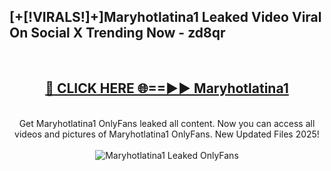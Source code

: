 <h2>[+[!VIRALS!]+]Maryhotlatina1 Leaked Video Viral On Social X Trending Now - zd8qr</h2>
<br>
<div align="center">
<h2><a href="https://libra.edu.pl?Maryhotlatina1" rel="nofollow">🔴 CLICK HERE 🌐==►► Maryhotlatina1</a></h2>
<br>
Get Maryhotlatina1 OnlyFans leaked all content. Now you can access all videos and pictures of Maryhotlatina1 OnlyFans. New Updated Files 2025!
<br>
<br>
<a href="https://libra.edu.pl?Maryhotlatina1" rel="nofollow" data-target="animated-image.originalLink"><img src="https://i.ibb.co.com/WyWwxjT/player-gif2.gif" alt="Maryhotlatina1 Leaked OnlyFans" style="max-width: 100%; display: inline-block;" data-target="animated-image.originalImage"></a>
</div>
<br>